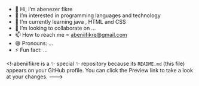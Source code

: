 - 👋 Hi, I’m abenezer fikre
- 👀 I’m interested in programming languages  and technology 
- 🌱 I’m currently learning java , HTML and CSS
- 💞️ I’m looking to collaborate on ...
- 📫 How to reach me = abeniifikre@gmail.com
- 😄 Pronouns: ...
- ⚡ Fun fact: ...

<!-abeniifikre is a ✨ special ✨ repository because its `README.md` (this file) appears on your GitHub profile.
You can click the Preview link to take a look at your changes.
--->
